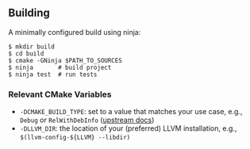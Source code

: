 ## Building
A minimally configured build using ninja:

```console
$ mkdir build
$ cd build
$ cmake -GNinja $PATH_TO_SOURCES
$ ninja       # build project
$ ninja test  # run tests
```

### Relevant CMake Variables
- `-DCMAKE_BUILD_TYPE`: set to a value that matches your use case, e.g., `Debug` or `RelWithDebInfo` ([upstream docs](https://cmake.org/cmake/help/latest/variable/CMAKE_BUILD_TYPE.html))
- `-DLLVM_DIR`: the location of your (preferred) LLVM installation, e.g., `$(llvm-config-${LLVM} --libdir)`